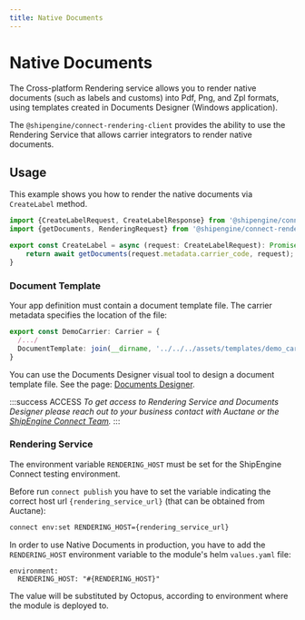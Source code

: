 ```yaml
---
title: Native Documents
---
```


# Native Documents

The Cross-platform Rendering service allows you to render native documents (such as labels and customs) into Pdf, Png, and Zpl formats, using templates created in Documents Designer (Windows application).  

The `@shipengine/connect-rendering-client` provides the ability to use the Rendering Service that allows carrier integrators to render native documents.  

## Usage

This example shows you how to render the native documents via `CreateLabel` method.

```typescript
import {CreateLabelRequest, CreateLabelResponse} from '@shipengine/connect-carrier-api';
import {getDocuments, RenderingRequest} from '@shipengine/connect-rendering-client';

export const CreateLabel = async (request: CreateLabelRequest): Promise<CreateLabelResponse> => {
    return await getDocuments(request.metadata.carrier_code, request);
}
```
### Document Template

Your app definition must contain a document template file. The carrier metadata specifies the location of the file:

```typescript
export const DemoCarrier: Carrier = {
  /.../
  DocumentTemplate: join(__dirname, '../../../assets/templates/demo_carrier_code.carrier')
}
```
You can use the Documents Designer visual tool to design a document template file. See the page: [Documents Designer](./documents-designer/documents-designer.md). 

:::success ACCESS
*To get access to Rendering Service and Documents Designer please reach out to your business contact with Auctane or the [ShipEngine Connect Team](mailto:connect@shipengine.com).*
:::

### Rendering Service

The environment variable `RENDERING_HOST` must be set for the ShipEngine Connect testing environment.  

Before run `connect publish` you have to set the variable indicating the correct host url `{rendering_service_url}` (that can be obtained from Auctane):

```bash
connect env:set RENDERING_HOST={rendering_service_url}
```
In order to use Native Documents in production, you have to add the `RENDERING_HOST` environment variable to the module's helm `values.yaml` file:
```
environment:
  RENDERING_HOST: "#{RENDERING_HOST}"
```
The value will be substituted by Octopus, according to environment where the module is deployed to.  
